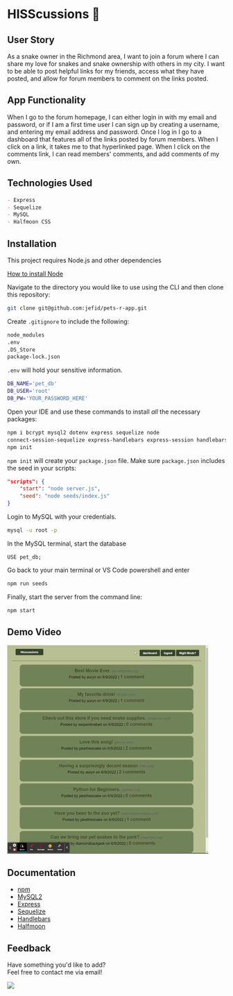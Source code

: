 # HISScussions 🐍


## User Story

As a snake owner in the Richmond area, I want to join a forum where I can share my love for snakes and snake ownership with others in my city. I want to be able to post helpful links for my friends, access what they have posted, and allow for forum members to comment on the links posted.

## App Functionality 

When I go to the forum homepage, I can either login in with my email and password, or if I am a first time user I can sign up by creating a username, and entering my email address and password. Once I log in I go to a dashboard that features all of the links posted by forum members. When I click on a link, it takes me to that hyperlinked page. When I click on the comments link, I can read members' comments, and add comments of my own.

## Technologies Used
```md
- Express
- Sequelize
- MySQL
- Halfmoon CSS
```


## Installation

This project requires Node.js and other dependencies

[How to install Node](https://docs.npmjs.com/downloading-and-installing-node-js-and-npm)


Navigate to the directory you would like to use using the CLI and then clone this repository:

```bash
git clone git@github.com:jefid/pets-r-app.git
```

Create `.gitignore` to include the following:

```bash
node_modules
.env
.DS_Store
package-lock.json
```

`.env` will hold your sensitive information.

```bash
DB_NAME='pet_db'
DB_USER='root'
DB_PW='YOUR_PASSWORD_HERE'
```

Open your IDE and use these commands to install _all_ the necessary packages:

```bash
npm i bcrypt mysql2 dotenv express sequelize node
connect-session-sequelize express-handlebars express-session handlebars halfmoon
npm init
```

`npm init` will create your `package.json` file.
Make sure `package.json` includes the seed in your scripts:

```json
"scripts": {
    "start": "node server.js",
    "seed": "node seeds/index.js"
}
```

Login to MySQL with your credentials.

```bash
mysql -u root -p
```

In the MySQL terminal, start the database

```mysql
USE pet_db;
```

Go back to your main terminal or VS Code powershell and enter

```bash
npm run seeds
```

Finally, start the server from the command line:

```bash
npm start
```

## Demo Video

<img src = "public\images\hisscussions.gif">

## Documentation

- [npm](https://docs.npmjs.com/)
- [MySQL2](https://www.npmjs.com/package/mysql2)
- [Express](https://expressjs.com/en/4x/api.html)
- [Sequelize](https://sequelize.org/master/)
- [Handlebars](https://handlebarsjs.com/guide/)
- [Halfmoon](https://www.gethalfmoon.com)


## Feedback

Have something you'd like to add?<br>
Feel free to contact me via email!<br>

<a href="mailto:jquandt411@gmail.com">
  <img src="https://img.shields.io/badge/Gmail-D14836?style=for-the-badge&logo=gmail&logoColor=white" />
 </a>
